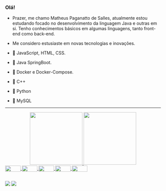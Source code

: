 ### Olá!

- Prazer, me chamo Matheus Paganatto de Salles, atualmente estou estudando focado no desenvolvimento da linguagem Java e outras em si. Tenho conhecimentos básicos em algumas linguagens, tanto front-end como back-end.

- Me considero estusiaste em novas tecnologias e inovações.

- 🌱 JavaScript, HTML, CSS.
- 🌱 Java SpringBoot.
- 🌱 Docker e Docker-Compose.
- 🌱 C++
- 🌱 Python
- 🌱 MySQL
<hr>


<div align="center">
  <a href="https://github.com/MatheusSalles07">
  <img height="170em" src="https://github-readme-stats.vercel.app/api?username=MatheusSalles07&show_icons=true&theme=dracula&include_all_commits=true&count_private=true"/>
  <img height="170em" src="https://github-readme-stats.vercel.app/api/top-langs/?username=MatheusSalles07&layout=compact&langs_count=7&theme=dracula"/>
</div>
  
  <div style="display: inline_block">
  <img align="center" alt="" height="20" width="50" src="https://img.shields.io/badge/Java-ED8B00?style=for-the-badge&logo=java&logoColor=white" />
  <img align="center" alt="" height="20" width="50" src="https://img.shields.io/badge/Spring-6DB33F?style=for-the-badge&logo=spring&logoColor=white" />
  <img align="center" alt="" height="20" width="50" src="https://img.shields.io/badge/MySQL-005C84?style=for-the-badge&logo=mysql&logoColor=white" />
  <img align="center" alt="" height="20" width="50" src="https://img.shields.io/badge/GitHub-100000?style=for-the-badge&logo=github&logoColor=white" />
  <img align="center" alt="" height="20" width="50" src="https://img.shields.io/badge/Docker-6495ED?style=for-the-badge&logo=docker&logoColor=white" />
</div>

  ##
  
<div>
   <a href="https://discord.gg/" target="_blank"><img src="https://img.shields.io/badge/Discord-7289DA?style=for-the-badge&logo=discord&logoColor=white" target="_blank"></a> 
  <a href="https://www.linkedin.com/in/matheus-salles-0979a1210/" target="_blank"><img src="https://img.shields.io/badge/-LinkedIn-%230077B5?style=for-the-badge&logo=linkedin&logoColor=white" target="_blank"></a> 
</div>
